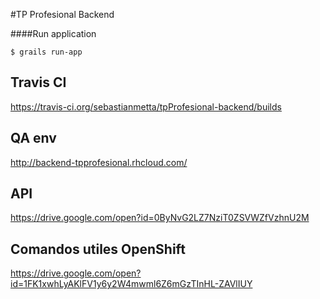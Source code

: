 #TP Profesional Backend

####Run application
```
$ grails run-app
```

## Travis CI
https://travis-ci.org/sebastianmetta/tpProfesional-backend/builds

## QA env
http://backend-tpprofesional.rhcloud.com/

## API
https://drive.google.com/open?id=0ByNvG2LZ7NziT0ZSVWZfVzhnU2M

## Comandos utiles OpenShift
https://drive.google.com/open?id=1FK1xwhLyAKlFV1y6y2W4mwml6Z6mGzTInHL-ZAVlIUY

